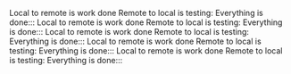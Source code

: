 Local to remote is work done 
Remote to local is testing:
Everything is done:::
Local to remote is work done 
Remote to local is testing:
Everything is done:::
Local to remote is work done 
Remote to local is testing:
Everything is done:::
Local to remote is work done 
Remote to local is testing:
Everything is done:::
Local to remote is work done 
Remote to local is testing:
Everything is done:::